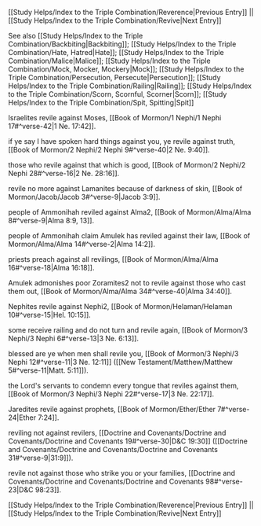 [[Study Helps/Index to the Triple Combination/Reverence|Previous Entry]]  ||  [[Study Helps/Index to the Triple Combination/Revive|Next Entry]]

 See also [[Study Helps/Index to the Triple Combination/Backbiting|Backbiting]]; [[Study Helps/Index to the Triple Combination/Hate, Hatred|Hate]]; [[Study Helps/Index to the Triple Combination/Malice|Malice]]; [[Study Helps/Index to the Triple Combination/Mock, Mocker, Mockery|Mock]]; [[Study Helps/Index to the Triple Combination/Persecution, Persecute|Persecution]]; [[Study Helps/Index to the Triple Combination/Railing|Railing]]; [[Study Helps/Index to the Triple Combination/Scorn, Scornful, Scorner|Scorn]]; [[Study Helps/Index to the Triple Combination/Spit, Spitting|Spit]]

 Israelites revile against Moses, [[Book of Mormon/1 Nephi/1 Nephi 17#^verse-42|1 Ne. 17:42]].

 if ye say I have spoken hard things against you, ye revile against truth, [[Book of Mormon/2 Nephi/2 Nephi 9#^verse-40|2 Ne. 9:40]].

 those who revile against that which is good, [[Book of Mormon/2 Nephi/2 Nephi 28#^verse-16|2 Ne. 28:16]].

 revile no more against Lamanites because of darkness of skin, [[Book of Mormon/Jacob/Jacob 3#^verse-9|Jacob 3:9]].

 people of Ammonihah reviled against Alma2, [[Book of Mormon/Alma/Alma 8#^verse-9|Alma 8:9, 13]].

 people of Ammonihah claim Amulek has reviled against their law, [[Book of Mormon/Alma/Alma 14#^verse-2|Alma 14:2]].

 priests preach against all revilings, [[Book of Mormon/Alma/Alma 16#^verse-18|Alma 16:18]].

 Amulek admonishes poor Zoramites2 not to revile against those who cast them out, [[Book of Mormon/Alma/Alma 34#^verse-40|Alma 34:40]].

 Nephites revile against Nephi2, [[Book of Mormon/Helaman/Helaman 10#^verse-15|Hel. 10:15]].

 some receive railing and do not turn and revile again, [[Book of Mormon/3 Nephi/3 Nephi 6#^verse-13|3 Ne. 6:13]].

 blessed are ye when men shall revile you, [[Book of Mormon/3 Nephi/3 Nephi 12#^verse-11|3 Ne. 12:11]] ([[New Testament/Matthew/Matthew 5#^verse-11|Matt. 5:11]]).

 the Lord's servants to condemn every tongue that reviles against them, [[Book of Mormon/3 Nephi/3 Nephi 22#^verse-17|3 Ne. 22:17]].

 Jaredites revile against prophets, [[Book of Mormon/Ether/Ether 7#^verse-24|Ether 7:24]].

 reviling not against revilers, [[Doctrine and Covenants/Doctrine and Covenants/Doctrine and Covenants 19#^verse-30|D&C 19:30]] ([[Doctrine and Covenants/Doctrine and Covenants/Doctrine and Covenants 31#^verse-9|31:9]]).

 revile not against those who strike you or your families, [[Doctrine and Covenants/Doctrine and Covenants/Doctrine and Covenants 98#^verse-23|D&C 98:23]].

[[Study Helps/Index to the Triple Combination/Reverence|Previous Entry]]  ||  [[Study Helps/Index to the Triple Combination/Revive|Next Entry]]